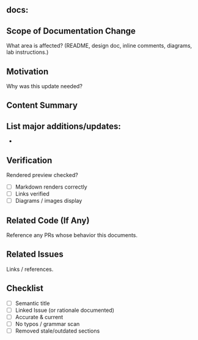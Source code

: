 ## docs: <short imperative summary>
<!-- Replace above line with semantic title. -->

## Scope of Documentation Change
What area is affected? (README, design doc, inline comments, diagrams, lab instructions.)

## Motivation
Why was this update needed?

## Content Summary
List major additions/updates:
- 
- 

## Verification
Rendered preview checked?
- [ ] Markdown renders correctly
- [ ] Links verified
- [ ] Diagrams / images display

## Related Code (If Any)
Reference any PRs whose behavior this documents.

## Related Issues
Links / references.

## Checklist
- [ ] Semantic title
- [ ] Linked Issue (or rationale documented)
- [ ] Accurate & current
- [ ] No typos / grammar scan
- [ ] Removed stale/outdated sections
